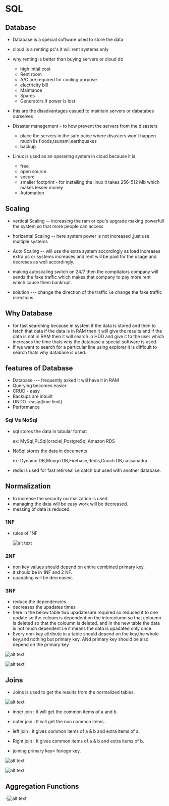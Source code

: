 # SQL

## Database

- Database is a special software used to store the data
- cloud is a renting pc's it will rent systems only
- why renting is better than buying servers or cloud db
  - high intial cost
  - Rent room
  - A/C are required for cooling purpose
  - electricity bill
  - Maintance
  - Spares
  - Generators if power is lost
- this are the disadvantages casued to maintain servers or dabatabes ourselves

- Disaster management - to how prevent the servers from the disasters
  - place the servers in the safe palce where disasters won't happen much lis floods,tsunami,earthquakes
  - backup
- Linux is used as an operaring system in cloud because it is
  - free
  - open source
  - secure
  - smaller footprint - for installing the linux it takes 256-512 Mb which makes lesser money
  - Automation

## Scaling

- vertical Scaling -- increasing the ram or cpu's upgrade making powerfull the system so that more people can access

- horizantal Scaling -- here system power is not increased ,just use multiple systems

- Auto Scaling -- will use the extra system accordingly as load increases extra pc or systems increases and rent will be paid for the usage and decreses as well accordingly.
- making autoscaling switch on 24/7 then the compitators company will sends the fake traffic which makes that company to pay more rent which cause them bankrupt.

- solution --- change the direction of the traffic i.e change the fake traffic directions.

## Why Database

- for fast searching because in system if the data is stored and then to fetch that data if the data is in RAM then it will give the results and if the data is not in RAM then it will search in HDD and give it to the user which increases the time thats why the database a special software is used.
- If we want to search for a particular line using explorer it is difficult to search thats why database is used.

## features of Database

- Database --- frequently asked it will have it in RAM
- Querying becomes easier
- CRUD - easy
- Backups are inbuilt
- UNDO -easiy(time limit)
- Performance

### Sql Vs NoSql

- sql stores the data in tabular format

  ex: MySql,PLSql(oracle),PostgreSql,Amazon RDS

- NoSql stores the data in documents

  ex: Dynamo DB,Mongo DB,Firebase,Redis,Couch DB,cassanadra.

- redis is used for fast retirveal i.e catch but used with another database.

## Normalization

- to increase the security normalization is used.
- managing the data will be easy work will be decreased.
- messing of data is reduced.

### 1NF

- rules of 1NF

  ![alt text](image-3.png)

### 2NF

- non key values should depend on entire combined primary key.
- it should be in 1NF and 2 NF.
- upadating will be decreased.

### 3NF

- reduce the dependencies
- decreases the upadates times
- here in the below table two upadatesare required so reduced it to one update so the coloum is dependent on the intercolumn so that coloumn is deleted so that the coloumn is deleted. and in the new table the data is not much dependent i.e it means the data is upadated only once.
- Every non-key attribute in a table should depend on the key,the whole key,and nothing but primary key. ANd primary key should be also depend on the primary key

![alt text](image-4.png)

![alt text](image-5.png)

## Joins

- Joins is used to get the results from the normalized tables.

![alt text](image-6.png)

- inner join : It will get the common items of a and b.

- outer join : It will get the non common items.
- left join : It gives common items of a & b and extra items of a.
- Right join : It gives common items of a & b and extra items of b.

* joining primary key= foriegn key.

![alt text](image-7.png)

![alt text](image-8.png)

## Aggregation Functions

-![alt text](image-9.png)
